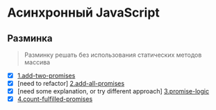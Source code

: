 # Асинхронный JavaScript

## Разминка
> Разминку решать без использования статических методов массива

- [x] [1.add-two-promises](1.add-two-promises.js)
- [x] [need to refactor] [2.add-all-promises](2.add-all-promises.js)
- [x] [need some explanation, or try different approach] [3.promise-logic](3.promise-logic.js)
- [x] [4.count-fulfilled-promises](4.count-fulfilled-promises.js)